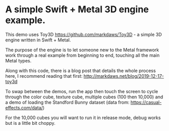 # A simple Swift + Metal 3D engine example.

This demo uses Toy3D https://github.com/markdaws/Toy3D - a simple 3D engine written in Swift + Metal.

The purpose of the engine is to let someone new to the Metal framework work through a real example from beginning to end, touching all the main Metal types.

Along with this code, there is a blog post that details the whole process here, I recommend reading that first: http://markdaws.net/blog/2019-12-17-toy3d

To swap between the demos, run the app then touch the screen to cycle through the color cube, texture cube, multiple cubes (100 then 10,000) and a demo of loading the Standford Bunny dataset (data from: https://casual-effects.com/data/)

For the 10,000 cubes you will want to run it in release mode, debug works but is a little bit choppy.


